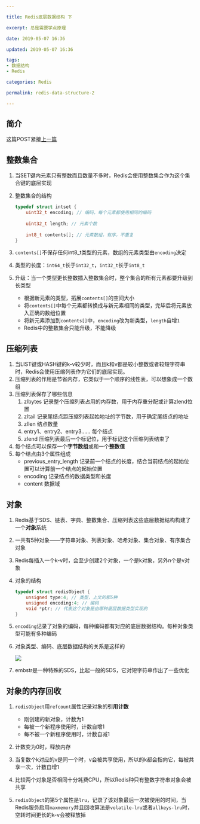 ```yaml
---

title: Redis底层数据结构 下

excerpt: 总是需要学点原理

date: 2019-05-07 16:36

updated: 2019-05-07 16:36

tags:
- 数据结构
- Redis

categories: Redis

permalink: redis-data-structure-2

---
```


## 简介

这篇POST紧接[上一篇](https://spldeolin.com/posts/redis-data-structure-1/)



## 整数集合

1. 当SET键内元素只有整数而且数量不多时，Redis会使用整数集合作为这个集合键的底层实现

2. 整数集合的结构

   ~~~c
   typedef struct intset {
       uint32_t encoding; // 编码，每个元素都使用相同的编码
       
       uint32_t length; // 元素个数
     
       int8_t contents[]; // 元素数组，有序，不重复
   }
   ~~~

3. `contents[]`不保存任何int8_t类型的元素，数组的元素类型由`encoding`决定

4. 类型的长度：`int64_t`长于`int32_t`，`int32_t`长于`int8_t`

5. 升级：当一个类型更长整数插入整数集合时，整个集合的所有元素都要升级到长类型

   - 根据新元素的类型，拓展`contents[]`的空间大小
   - 将`contents[]`中每个元素都转换成与新元素相同的类型，完毕后将元素放入正确的数组位置
   - 将新元素添加到`contents[]`中，`encoding`改为新类型，`length`自增`1`
   - Redis中的整数集合只能升级，不能降级



## 压缩列表

1. 当LIST键或HASH键的k-v较少时，而且k和v都是较小整数或者较短字符串时，Redis会使用压缩列表作为它们的底层实现。
2. 压缩列表的作用是节省内存，它类似于一个顺序的线性表，可以想象成一个数组
3. 压缩列表保存了哪些信息
   1. zlbytes 记录整个压缩列表占用的内存数，用于内存重分配或计算zlend位置
   2. zltail 记录尾结点距压缩列表起始地址的字节数，用于确定尾结点的地址
   3. zllen 结点数量
   4. entry1、entry2、entry3…… 每个结点
   5. zlend 压缩列表最后一个标记位，用于标记这个压缩列表结束了
4. 每个结点可以保存一个**字节数组**或和一个**整数值**
5. 每个结点由3个属性组成
   - previous_entry_length 记录前一个结点的长度，结合当前结点的起始位置可以计算前一个结点的起始位置
   - encoding 记录结点的数据类型和长度
   - content 数据域



## 对象

1. Redis基于SDS、链表、字典、整数集合、压缩列表这些底层数据结构构建了一个**对象**系统

2. 一共有5种对象——字符串对象、列表对象、哈希对象、集合对象、有序集合对象

3. Redis每插入一个k-v时，会至少创建2个对象，一个是k对象，另外n个是v对象

4. 对象的结构

   ~~~c
   typedef struct redisObject {
       unsigned type:4; // 类型，上文的那5种
       unsigned encoding:4; // 编码 
       void *ptr; // 代表这个对象是由哪种底层数据类型实现的
   }
   ~~~

5. `encoding`记录了对象的编码，每种编码都有对应的底层数据结构。每种对象类型可能有多种编码

6. 对象类型、编码、底层数据结构的关系是这样的

   ![](/images/redis-data-structure-2-01.png)

7. embstr是一种特殊的SDS，比起一般的SDS，它对短字符串作出了一些优化



## 对象的内存回收

1. `redisObject`用`refcount`属性记录对象的**引用计数**

   - 刚创建的新对象，计数为1
   - 每被一个新程序使用时，计数自增1
   - 每不被一个新程序使用时，计数自减1

2. 计数变为0时，释放内存
3. 当复数个k对应的v是同一个时，v会被共享使用，所以的k都会指向它，每被共享一次，计数自增1
4. 比较两个对象是否相同十分耗费CPU，所以Redis种只有整数字符串对象会被共享

5. `redisObject`的第5个属性是`lru`，记录了该对象最后一次被使用的时间，当Redis服务启用`maxmemory`并且回收算法是`volatile-lru`或者`allkeys-lru`时，空转时间更长的k-v会被释放掉

   